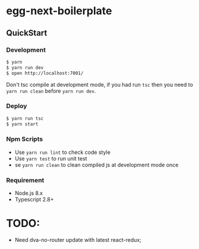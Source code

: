 # egg-next-boilerplate

## QuickStart

### Development

```bash
$ yarn
$ yarn run dev
$ open http://localhost:7001/
```

Don't tsc compile at development mode, if you had run `tsc` then you need to `yarn run clean` before `yarn run dev`.

### Deploy

```bash
$ yarn run tsc
$ yarn start
```

### Npm Scripts

-   Use `yarn run lint` to check code style
-   Use `yarn test` to run unit test
-   se `yarn run clean` to clean compiled js at development mode once

### Requirement

-   Node.js 8.x
-   Typescript 2.8+


# TODO:
-  Need dva-no-router update with latest react-redux;
